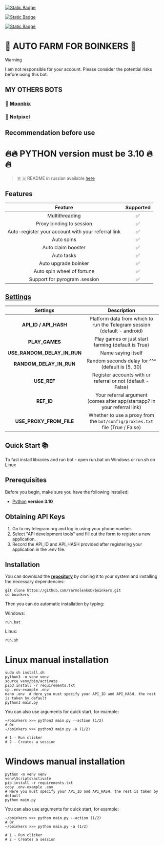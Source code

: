 [![Static Badge](https://img.shields.io/badge/Telegram-Channel-Link?style=for-the-badge&logo=Telegram&logoColor=white&logoSize=auto&color=blue)](https://t.me/hidden_coding)

[![Static Badge](https://img.shields.io/badge/Telegram-Chat-yes?style=for-the-badge&logo=Telegram&logoColor=white&logoSize=auto&color=blue)](https://t.me/hidden_codding_chat)

[![Static Badge](https://img.shields.io/badge/Telegram-Bot%20Link-Link?style=for-the-badge&logo=Telegram&logoColor=white&logoSize=auto&color=blue)](https://t.me/boinker_bot/boinkapp?startapp=boink1201989442)

# 💩 AUTO FARM FOR BOINKERS 💩

> [!WARNING]
> I am not responsible for your account. Please consider the potential risks before using this bot.

## MY OTHERS BOTS

### 🚀 [Moonbix](https://github.com/YarmolenkoD/moonbix)
### 🎨 [Notpixel](https://github.com/YarmolenkoD/notpixel)

## Recommendation before use

# 🔥🔥 PYTHON version must be 3.10 🔥🔥

> 🇷 🇺 README in russian available [here](README-RU.md)

## Features  
|                      Feature                       | Supported |
|:--------------------------------------------------:|:---------:|
|                   Multithreading                   |     ✅     |
|              Proxy binding to session              |     ✅     |
| Auto-register your account with your referral link |     ✅     |
|                     Auto spins                     |     ✅     |
|                 Auto claim booster                 |     ✅     |
|                     Auto tasks                     |     ✅     |
|                Auto upgrade boinker                |     ✅     |
|             Auto spin wheel of fortune             |     ✅     |
|           Support for pyrogram .session            |     ✅     |


## [Settings](https://github.com/YarmolenkoD/boinkers/blob/main/.env-example/)
|          Settings           |                                 Description                                  |
|:---------------------------:|:----------------------------------------------------------------------------:|
|    **API_ID / API_HASH**    |   Platform data from which to run the Telegram session (default - android)   |
|       **PLAY_GAMES**        |              Play games or just start farming (default is True)              |
| **USE_RANDOM_DELAY_IN_RUN** |                              Name saying itself                              |
|   **RANDOM_DELAY_IN_RUN**   |               Random seconds delay for ^^^ (default is [5, 30]               |
|         **USE_REF**         |         Register accounts with ur referral or not (default - False)          |
|         **REF_ID**          |   Your referral argument (comes after app/startapp? in your referral link)   |
|   **USE_PROXY_FROM_FILE**   | Whether to use a proxy from the `bot/config/proxies.txt` file (True / False) |

## Quick Start 📚

To fast install libraries and run bot - open run.bat on Windows or run.sh on Linux

## Prerequisites
Before you begin, make sure you have the following installed:
- [Python](https://www.python.org/downloads/) **version 3.10**

## Obtaining API Keys
1. Go to my.telegram.org and log in using your phone number.
2. Select "API development tools" and fill out the form to register a new application.
3. Record the API_ID and API_HASH provided after registering your application in the .env file.

## Installation
You can download the [**repository**](https://github.com/YarmolenkoD/boinkers) by cloning it to your system and installing the necessary dependencies:
```shell
git clone https://github.com/YarmolenkoD/boinkers.git
cd boinkers
```

Then you can do automatic installation by typing:

Windows:
```shell
run.bat
```

Linux:
```shell
run.sh
```

# Linux manual installation
```shell
sudo sh install.sh
python3 -m venv venv
source venv/bin/activate
pip3 install -r requirements.txt
cp .env-example .env
nano .env  # Here you must specify your API_ID and API_HASH, the rest is taken by default
python3 main.py
```

You can also use arguments for quick start, for example:
```shell
~/boinkers >>> python3 main.py --action (1/2)
# Or
~/boinkers >>> python3 main.py -a (1/2)

# 1 - Run clicker
# 2 - Creates a session
```

# Windows manual installation
```shell
python -m venv venv
venv\Scripts\activate
pip install -r requirements.txt
copy .env-example .env
# Here you must specify your API_ID and API_HASH, the rest is taken by default
python main.py
```

You can also use arguments for quick start, for example:
```shell
~/boinkers >>> python main.py --action (1/2)
# Or
~/boinkers >>> python main.py -a (1/2)

# 1 - Run clicker
# 2 - Creates a session
```
